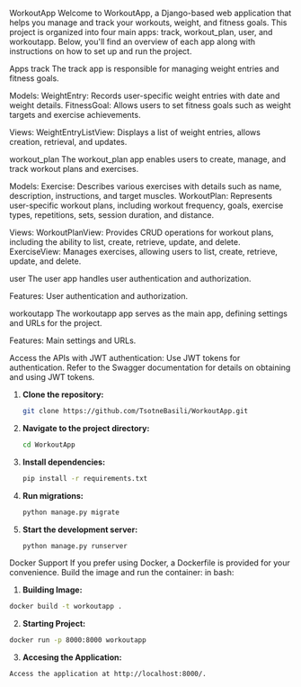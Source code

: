 WorkoutApp
Welcome to WorkoutApp, a Django-based web application that helps you manage and track your workouts, weight, and fitness goals. This project is organized into four main apps: track, workout_plan, user, and workoutapp. Below, you'll find an overview of each app along with instructions on how to set up and run the project.

Apps
track
The track app is responsible for managing weight entries and fitness goals.

Models:
WeightEntry: Records user-specific weight entries with date and weight details.
FitnessGoal: Allows users to set fitness goals such as weight targets and exercise achievements.

Views:
WeightEntryListView: Displays a list of weight entries, allows creation, retrieval, and updates.


workout_plan
The workout_plan app enables users to create, manage, and track workout plans and exercises.

Models:
Exercise: Describes various exercises with details such as name, description, instructions, and target muscles.
WorkoutPlan: Represents user-specific workout plans, including workout frequency, goals, exercise types, repetitions, sets, session duration, and distance.

Views:
WorkoutPlanView: Provides CRUD operations for workout plans, including the ability to list, create, retrieve, update, and delete.
ExerciseView: Manages exercises, allowing users to list, create, retrieve, update, and delete.


user
The user app handles user authentication and authorization.

Features:
User authentication and authorization.


workoutapp
The workoutapp app serves as the main app, defining settings and URLs for the project.

Features:
Main settings and URLs.


Access the APIs with JWT authentication:
Use JWT tokens for authentication. Refer to the Swagger documentation for details on obtaining and using JWT tokens.

1. **Clone the repository:**
    ```bash
    git clone https://github.com/TsotneBasili/WorkoutApp.git
    ```

2. **Navigate to the project directory:**
    ```bash
    cd WorkoutApp
    ```

4. **Install dependencies:**
    ```bash
    pip install -r requirements.txt
    ```
5. **Run migrations:**
    ```bash
    python manage.py migrate
    ```
6. **Start the development server:**
    ```bash
    python manage.py runserver
    ```

Docker Support
If you prefer using Docker, a Dockerfile is provided for your convenience. Build the image and run the container:
in bash:
1. **Building Image:**
```bash
docker build -t workoutapp .
```
2. **Starting Project:**
```bash
docker run -p 8000:8000 workoutapp
```
3. **Accesing the Application:**
```bash
Access the application at http://localhost:8000/.
```
